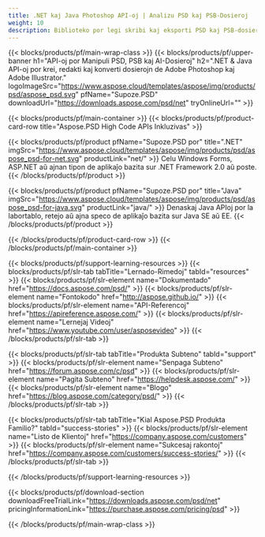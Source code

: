 ```yaml
---
title: .NET kaj Java Photoshop API-oj | Analizu PSD kaj PSB-Dosieroj
weight: 10
description: Biblioteko por legi skribi kaj eksporti PSD kaj PSB-dosierojn sur pluraj platformoj. Ekstraktu kaj manipulu tavolojn sen Photoshop instalita.
---
```


{{< blocks/products/pf/main-wrap-class >}}
{{< blocks/products/pf/upper-banner h1="API-oj por Manipuli PSD, PSB kaj AI-Dosieroj" h2=".NET & Java API-oj por krei, redakti kaj konverti dosierojn de Adobe Photoshop kaj Adobe Illustrator." logoImageSrc="https://www.aspose.cloud/templates/aspose/img/products/psd/aspose_psd.svg" pfName="Supoze.PSD" downloadUrl="https://downloads.aspose.com/psd/net" tryOnlineUrl="" >}}

{{< blocks/products/pf/main-container >}}
{{< blocks/products/pf/product-card-row title="Aspose.PSD High Code APIs Inkluzivas" >}}

{{< blocks/products/pf/product pfName="Supoze.PSD por" title=".NET" imgSrc="https://www.aspose.cloud/templates/aspose/img/products/psd/aspose_psd-for-net.svg" productLink="net/" >}}
Celu Windows Forms, ASP.NET aŭ ajnan tipon de aplikaĵo bazita sur .NET Framework 2.0 aŭ poste.
{{< /blocks/products/pf/product >}}

{{< blocks/products/pf/product pfName="Supoze.PSD por" title="Java" imgSrc="https://www.aspose.cloud/templates/aspose/img/products/psd/aspose_psd-for-java.svg" productLink="java/" >}}
Denaskaj Java APIoj por la labortablo, retejo aŭ ajna speco de aplikaĵo bazita sur Java SE aŭ EE.
{{< /blocks/products/pf/product >}}

{{< /blocks/products/pf/product-card-row >}}
{{< /blocks/products/pf/main-container >}}

{{< blocks/products/pf/support-learning-resources >}}
{{< blocks/products/pf/slr-tab tabTitle="Lernado-Rimedoj" tabId="resources" >}}
{{< blocks/products/pf/slr-element name="Dokumentado" href="https://docs.aspose.com/psd/" >}}
{{< blocks/products/pf/slr-element name="Fontokodo" href="http://aspose.github.io/" >}}
{{< blocks/products/pf/slr-element name="API-Referencoj" href="https://apireference.aspose.com/" >}}
{{< blocks/products/pf/slr-element name="Lernejaj Videoj" href="https://www.youtube.com/user/asposevideo" >}}
{{< /blocks/products/pf/slr-tab >}}

{{< blocks/products/pf/slr-tab tabTitle="Produkta Subteno" tabId="support" >}}
{{< blocks/products/pf/slr-element name="Senpaga Subteno" href="https://forum.aspose.com/c/psd" >}}
{{< blocks/products/pf/slr-element name="Pagita Subteno" href="https://helpdesk.aspose.com/" >}}
{{< blocks/products/pf/slr-element name="Blogo" href="https://blog.aspose.com/category/psd/" >}}
{{< /blocks/products/pf/slr-tab >}}

{{< blocks/products/pf/slr-tab tabTitle="Kial Aspose.PSD Produkta Familio?" tabId="success-stories" >}}
{{< blocks/products/pf/slr-element name="Listo de Klientoj" href="https://company.aspose.com/customers" >}}
{{< blocks/products/pf/slr-element name="Sukcesaj rakontoj" href="https://company.aspose.com/customers/success-stories/" >}}
{{< /blocks/products/pf/slr-tab >}}

{{< /blocks/products/pf/support-learning-resources >}}

{{< blocks/products/pf/download-section downloadFreeTrialLink="https://downloads.aspose.com/psd/net" pricingInformationLink="https://purchase.aspose.com/pricing/psd" >}}

{{< /blocks/products/pf/main-wrap-class >}}
